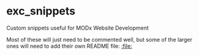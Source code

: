 # exc_snippets

Custom snippets useful for MODx Website Development

Most of these will just need to be commented well, but some of the larger ones will need to add their own README file: [:file:](https://help.github.com/en/github/writing-on-github/basic-writing-and-formatting-syntax)
